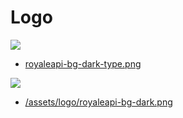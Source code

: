 # Logo

<img class="logo dark" src="/assets/logo/royaleapi-bg-dark-type.png">

- [royaleapi-bg-dark-type.png](/assets/logo/royaleapi-bg-dark-type.png)

<img class="logo dark" src="/assets/logo/royaleapi-bg-dark.png">

- [/assets/logo/royaleapi-bg-dark.png](https://brand.royaleapi.com/assets/logo/royaleapi-bg-dark.png)